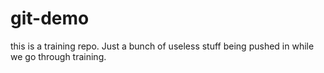 # git-demo
this is a training repo.
Just a bunch of useless stuff being pushed in while we go through training.
